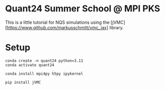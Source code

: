 # Quant24 Summer School @ MPI PKS

This is a little tutorial for NQS simulations using the [jVMC][https://www.github.com/markusschmitt/vmc_jax] library.

# Setup

```
conda create -n quant24 python=3.11
conda activate quant24
```

```
conda install mpi4py h5py ipykernel
```

```
pip install jVMC
```
